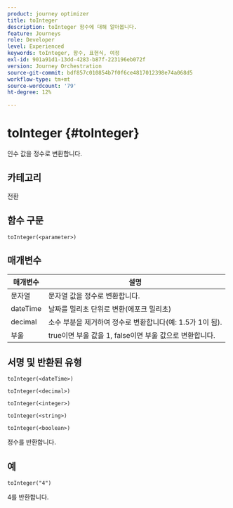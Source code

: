 ```yaml
---
product: journey optimizer
title: toInteger
description: toInteger 함수에 대해 알아봅니다.
feature: Journeys
role: Developer
level: Experienced
keywords: toInteger, 함수, 표현식, 여정
exl-id: 901a91d1-13dd-4283-b87f-223196eb072f
version: Journey Orchestration
source-git-commit: bdf857c010854b7f0f6ce4817012398e74a068d5
workflow-type: tm+mt
source-wordcount: '79'
ht-degree: 12%

---
```


# toInteger {#toInteger}

인수 값을 정수로 변환합니다.

## 카테고리

전환

## 함수 구문

`toInteger(<parameter>)`

## 매개변수

| 매개변수 | 설명 |
|--- |--- |
| 문자열 | 문자열 값을 정수로 변환합니다. |
| dateTime | 날짜를 밀리초 단위로 변환(에포크 밀리초) |
| decimal | 소수 부분을 제거하여 정수로 변환합니다(예: 1.5가 1이 됨). |
| 부울 | true이면 부울 값을 1, false이면 부울 값으로 변환합니다. |

## 서명 및 반환된 유형

`toInteger(<dateTime>)`

`toInteger(<decimal>)`

`toInteger(<integer>)`

`toInteger(<string>)`

`toInteger(<boolean>)`

정수를 반환합니다.

## 예

`toInteger("4")`

4를 반환합니다.
